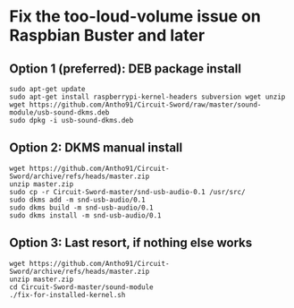 # Fix the too-loud-volume issue on Raspbian Buster and later

## Option 1 (preferred): DEB package install
```
sudo apt-get update
sudo apt-get install raspberrypi-kernel-headers subversion wget unzip
wget https://github.com/Antho91/Circuit-Sword/raw/master/sound-module/usb-sound-dkms.deb
sudo dpkg -i usb-sound-dkms.deb
```

## Option 2: DKMS manual install
```
wget https://github.com/Antho91/Circuit-Sword/archive/refs/heads/master.zip
unzip master.zip
sudo cp -r Circuit-Sword-master/snd-usb-audio-0.1 /usr/src/
sudo dkms add -m snd-usb-audio/0.1
sudo dkms build -m snd-usb-audio/0.1
sudo dkms install -m snd-usb-audio/0.1
```

## Option 3: Last resort, if nothing else works
```
wget https://github.com/Antho91/Circuit-Sword/archive/refs/heads/master.zip
unzip master.zip
cd Circuit-Sword-master/sound-module
./fix-for-installed-kernel.sh
```
